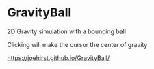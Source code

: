 # GravityBall
2D Gravity simulation with a bouncing ball

Clicking will make the cursor the center of gravity

https://joehirst.github.io/GravityBall/
